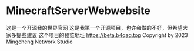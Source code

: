 # MinecraftServerWebwebsite
这是一个开源我的世界官网
这是我第一个开源项目，也许会做的不好，但希望大家多提些建议
这个项目的预览地址 https://beta.b4qaq.top
Copyright by 2023 Mingcheng Network Studio
